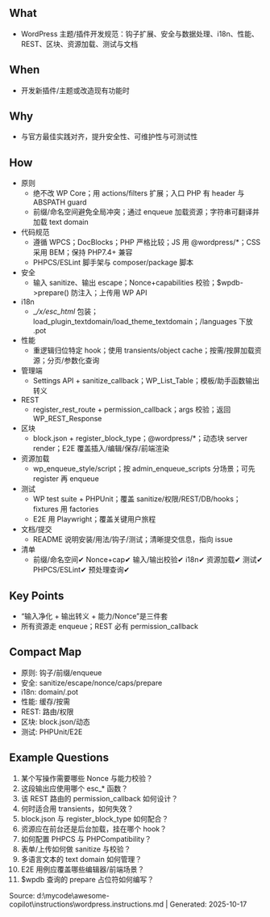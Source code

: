 ## What

- WordPress 主题/插件开发规范：钩子扩展、安全与数据处理、i18n、性能、REST、区块、资源加载、测试与文档

## When

- 开发新插件/主题或改造现有功能时

## Why

- 与官方最佳实践对齐，提升安全性、可维护性与可测试性

## How

- 原则
  - 绝不改 WP Core；用 actions/filters 扩展；入口 PHP 有 header 与 ABSPATH guard
  - 前缀/命名空间避免全局冲突；通过 enqueue 加载资源；字符串可翻译并加载 text domain
- 代码规范
  - 遵循 WPCS；DocBlocks；PHP 严格比较；JS 用 @wordpress/*；CSS 采用 BEM；保持 PHP7.4+ 兼容
  - PHPCS/ESLint 脚手架与 composer/package 脚本
- 安全
  - 输入 sanitize、输出 escape；Nonce+capabilities 校验；$wpdb->prepare() 防注入；上传用 WP API
- i18n
  - __/_x/esc_html__ 包装；load_plugin_textdomain/load_theme_textdomain；/languages 下放 .pot
- 性能
  - 重逻辑归位特定 hook；使用 transients/object cache；按需/按屏加载资源；分页/参数化查询
- 管理端
  - Settings API + sanitize_callback；WP_List_Table；模板/助手函数输出转义
- REST
  - register_rest_route + permission_callback；args 校验；返回 WP_REST_Response
- 区块
  - block.json + register_block_type；@wordpress/*；动态块 server render；E2E 覆盖插入/编辑/保存/前端渲染
- 资源加载
  - wp_enqueue_style/script；按 admin_enqueue_scripts 分场景；可先 register 再 enqueue
- 测试
  - WP test suite + PHPUnit；覆盖 sanitize/权限/REST/DB/hooks；fixtures 用 factories
  - E2E 用 Playwright；覆盖关键用户旅程
- 文档/提交
  - README 说明安装/用法/钩子/测试；清晰提交信息，指向 issue
- 清单
  - 前缀/命名空间✔  Nonce+cap✔  输入/输出校验✔  i18n✔  资源加载✔  测试✔  PHPCS/ESLint✔  预处理查询✔

## Key Points

- “输入净化 + 输出转义 + 能力/Nonce”是三件套
- 所有资源走 enqueue；REST 必有 permission_callback

## Compact Map

- 原则: 钩子/前缀/enqueue
- 安全: sanitize/escape/nonce/caps/prepare
- i18n: domain/.pot
- 性能: 缓存/按需
- REST: 路由/权限
- 区块: block.json/动态
- 测试: PHPUnit/E2E

## Example Questions

1) 某个写操作需要哪些 Nonce 与能力校验？
2) 这段输出应使用哪个 esc_* 函数？
3) 该 REST 路由的 permission_callback 如何设计？
4) 何时适合用 transients，如何失效？
5) block.json 与 register_block_type 如何配合？
6) 资源应在前台还是后台加载，挂在哪个 hook？
7) 如何配置 PHPCS 与 PHPCompatibility？
8) 表单/上传如何做 sanitize 与校验？
9) 多语言文本的 text domain 如何管理？
10) E2E 用例应覆盖哪些编辑器/前端场景？
11) $wpdb 查询的 prepare 占位符如何编写？

Source: d:\mycode\awesome-copilot\instructions\wordpress.instructions.md | Generated: 2025-10-17
